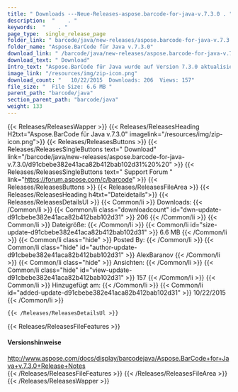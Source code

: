 ```yaml
---
title: " Downloads ---Neue-Releases-aspose.barcode-for-java-v.7.3.0 . "
description:  "    . " 
keywords:  "    . " 
page_type:  single_release_page
folder_link: " barcode/java/new-releases/aspose.barcode-for-java-v.7.3.0/"
folder_name: "Aspose.BarCode für Java v.7.3.0"
download_link: " /barcode/java/new-releases/aspose.barcode-for-java-v.7.3.0/d91cbebe382e41aca82b412bab102d31"
download_text: " Download"
Intro_text: "Aspose.BarCode für Java wurde auf Version 7.3.0 aktualisiert und wir freuen uns, ..."
image_link: "/resources/img/zip-icon.png"
download_count: "   10/22/2015  Downloads: 206  Views: 157"
file_size: "  File Size: 6.6 MB "
parent_path: "barcode/java"
section_parent_path: "barcode/java"
weight: 133
---
```


{{< Releases/ReleasesWapper >}}
  {{< Releases/ReleasesHeading H2txt="Aspose.BarCode für Java v.7.3.0" imagelink="/resources/img/zip-icon.png">}}
  {{< Releases/ReleasesButtons >}}
    {{< Releases/ReleasesSingleButtons text=" Download" link="/barcode/java/new-releases/aspose.barcode-for-java-v.7.3.0/d91cbebe382e41aca82b412bab102d31%20%20" >}}
    {{< Releases/ReleasesSingleButtons text=" Support Forum " link="https://forum.aspose.com/c/barcode" >}}
  {{< Releases/ReleasesButtons >}}
  {{< Releases/ReleasesFileArea >}}
    {{< Releases/ReleasesHeading h4txt="Dateidetails">}}
    {{< Releases/ReleasesDetailsUl >}}
            {{< Common/li >}} Downloads: {{< /Common/li >}}
      {{< Common/li class="downloadcount" id="dwn-update-d91cbebe382e41aca82b412bab102d31" >}} 206 {{< /Common/li >}}
      {{< Common/li >}} Dateigröße: {{< /Common/li >}}
      {{< Common/li id="size-update-d91cbebe382e41aca82b412bab102d31" >}} 6.6 MB {{< /Common/li >}} 
      {{< Common/li  class="hide" >}} Posted By: {{< /Common/li >}} 
      {{< Common/li class="hide" id="author-update-d91cbebe382e41aca82b412bab102d31" >}} AlexBaranov {{< /Common/li >}}
      {{< Common/li class="hide" >}} Ansichten: {{< /Common/li >}}
      {{< Common/li class="hide" id="view-update-d91cbebe382e41aca82b412bab102d31" >}} 157 {{< /Common/li >}}
      {{< Common/li >}} Hinzugefügt am: {{< /Common/li >}}
      {{< Common/li id="added-update-d91cbebe382e41aca82b412bab102d31" >}} 10/22/2015 {{< /Common/li >}} 

    {{< /Releases/ReleasesDetailsUl >}}

  {{< Releases/ReleasesFileFeatures >}}
      <h4>Versionshinweise</h4><div> <a href="http://www.aspose.com/docs/display/barcodejava/Aspose.BarCode+for+Java+v.7.3.0+Release+Notes">http://www.aspose.com/docs/display/barcodejava/Aspose.BarCode+for+Java+v.7.3.0+Release+Notes</a></div>
  {{< /Releases/ReleasesFileFeatures >}}
 {{< /Releases/ReleasesFileArea >}}
{{< /Releases/ReleasesWapper >}}



